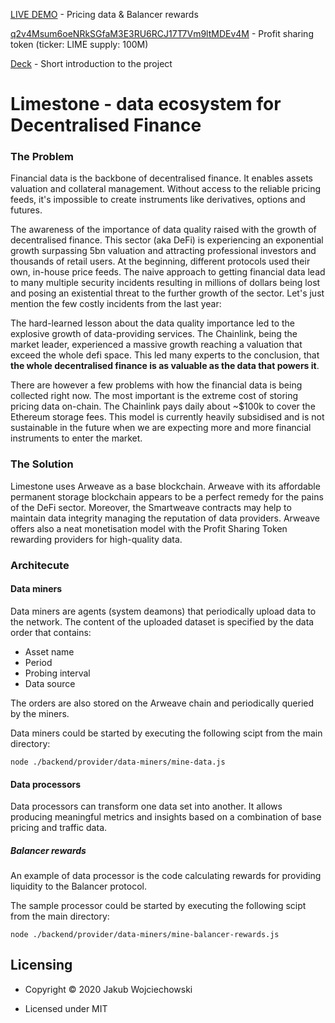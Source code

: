 [LIVE DEMO](https://limestone.finance/) - Pricing data & Balancer rewards

[q2v4Msum6oeNRkSGfaM3E3RU6RCJ17T7Vm9ltMDEv4M](https://viewblock.io/arweave/tx/q2v4Msum6oeNRkSGfaM3E3RU6RCJ17T7Vm9ltMDEv4M) - Profit sharing token (ticker: LIME supply: 100M)

[Deck](https://docs.google.com/presentation/d/1s3V3EoxuSCT5B_KYJxibngbY8L7fBZXzOPhm_3iUAI0/edit?usp=sharing) - Short introduction to the project

<h1>Limestone - data ecosystem for Decentralised Finance</h1>

<h3>The Problem</h3>

<p>
Financial data is the backbone of decentralised finance.
It enables assets valuation and collateral management.
Without access to the reliable pricing feeds, it's impossible to create instruments like derivatives, options and futures.
</p>

<p>
The awareness of the importance of data quality raised with the growth of decentralised finance.
This sector (aka DeFi) is experiencing an exponential growth surpassing 5bn valuation
and attracting professional investors and thousands of retail users.
At the beginning, different protocols used their own, in-house price feeds.
The naive approach to getting financial data lead to many multiple security incidents
resulting in millions of dollars being lost and posing an existential threat to the further growth of the sector.
Let's just mention the few costly incidents from the last year:
  
</p>

<p>
The hard-learned lesson about the data quality importance led to the explosive growth of data-providing services.
The Chainlink, being the market leader, experienced a massive growth reaching a valuation that exceed the whole defi space.
This led many experts to the conclusion, that <b>the whole decentralised finance is as valuable as the data that powers it</b>.
</p>

There are however a few problems with how the financial data is being collected right now.
The most important is the extreme cost of storing pricing data on-chain.
The Chainlink pays daily about ~$100k to cover the Ethereum storage fees.
This model is currently heavily subsidised and is not sustainable in the future
when we are expecting more and more financial instruments to enter the market.
</p>

<h3>The Solution</h3>

<p>
Limestone uses Arweave as a base blockchain.   
Arweave with its affordable permanent storage blockchain appears to be a perfect remedy for the pains of the DeFi sector.
Moreover, the Smartweave contracts may help to maintain data integrity managing the reputation of data providers.
Arweave offers also a neat monetisation model with the Profit Sharing Token rewarding providers for high-quality data.
</p>

<h3>Architecute</h3>

<h4>Data miners</h4>
Data miners are agents (system deamons) that periodically upload data to the network. The content of the uploaded dataset is specified by the data order that contains:

* Asset name
* Period
* Probing interval
* Data source 

The orders are also stored on the Arweave chain and periodically queried by the miners. 

Data miners could be started by executing the following scipt from the main directory:

`
node ./backend/provider/data-miners/mine-data.js
`


<h4>Data processors</h4>
Data processors can transform one data set into another. It allows producing meaningful metrics and insights based on a combination of base pricing and traffic data.

<h5>Balancer rewards</h5>
An example of data processor is the code calculating rewards for providing liquidity to the Balancer protocol. 

The sample processor could be started by executing the following scipt from the main directory:

`
node ./backend/provider/data-miners/mine-balancer-rewards.js
`

<h2 id="licensing">Licensing</h2>

<ul>
  <li>
    <p>Copyright © 2020 Jakub Wojciechowski</p>
  </li>
  <li>
    <p>Licensed under MIT</p>
  </li>
</ul>

